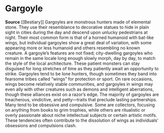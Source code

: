 ﻿---
creature_family: Gargoyle
id: '49'
name: Gargoyle
rarity: Common
source: '[[DATABASE/source/Bestiary|Bestiary]]'
trait: null
type: Creature Family

---
# Gargoyle

**Source** [[Bestiary]]
Gargoyles are monstrous hunters made of elemental stone. They use their resemblance to decorative statues to hide in plain sight in cities during the day and descend upon unlucky pedestrians at night. Their most common form is that of a horned humanoid with bat-like wings, but individual gargoyles show a great deal of variation, with some appearing more or less humanoid and others resembling no known creature. A gargoyle’s features are not fixed; city-dwelling gargoyles who remain in the same locale long enough slowly morph, day by day, to match the style of the local architecture. These patient monsters can stay disguised for long stretches of time as they patiently await an opportunity to strike.
 Gargoyles tend to be lone hunters, though sometimes they band into fearsome tribes called “wings” for protection or sport. On rare occasions, wings become relatively stable communities, and gargoyles in wings may even ally with other creatures such as demons and intelligent aberrations, though these alliances exist on a razor’s edge. The majority of gargoyles are treacherous, vindictive, and petty—traits that preclude lasting partnerships. Many tend to be obsessive and compulsive. Some are collectors, focusing on anything from books to grim trophies, while others are ritualistic or overly passionate about niche intellectual subjects or certain artistic motifs. These tendencies often contribute to the dissolution of wings as individuals’ obsessions and compulsions clash.